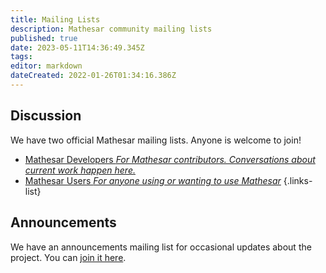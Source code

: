 ```yaml
---
title: Mailing Lists
description: Mathesar community mailing lists
published: true
date: 2023-05-11T14:36:49.345Z
tags: 
editor: markdown
dateCreated: 2022-01-26T01:34:16.386Z
---
```


## Discussion
We have two official Mathesar mailing lists. Anyone is welcome to join!

- [Mathesar Developers *For Mathesar contributors. Conversations about current work happen here.*](https://groups.google.com/a/mathesar.org/g/mathesar-developers/)
- [Mathesar Users *For anyone using or wanting to use Mathesar*](https://groups.google.com/a/mathesar.org/g/mathesar-users/)
{.links-list}

## Announcements
We have an announcements mailing list for occasional updates about the project. You can [join it here](https://mathesar.org/mailing-list.html).